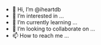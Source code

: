 - 👋 Hi, I’m @iheartdb
- 👀 I’m interested in ...
- 🌱 I’m currently learning ...
- 💞️ I’m looking to collaborate on ...
- 📫 How to reach me ...

<!---
iheartdb/iheartdb is a ✨ special ✨ repository because its `README.md` (this file) appears on your GitHub profile.
You can click the Preview link to take a look at your changes.
--->
